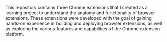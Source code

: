 This repository contains three Chrome extensions that I created as a learning project to understand the anatomy and functionality of browser extensions. These extensions were developed with the goal of gaining hands-on experience in building and deploying browser extensions, as well as exploring the various features and capabilities of the Chrome extension platform.
